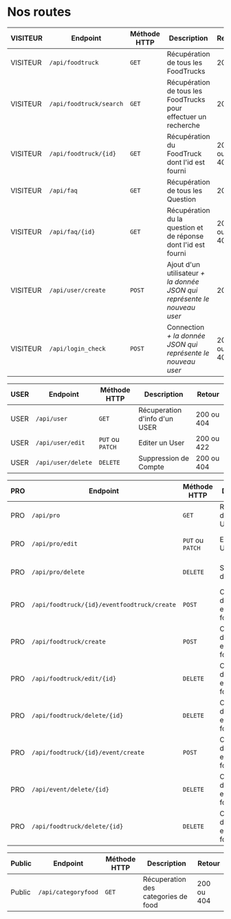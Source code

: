 # Nos routes

|VISITEUR|Endpoint|Méthode HTTP|Description|Retour|
|-|-|-|-|-|
|VISITEUR|`/api/foodtruck`|`GET`|Récupération de tous les FoodTrucks|200|
|VISITEUR|`/api/foodtruck/search`|`GET`|Récupération de tous les FoodTrucks pour effectuer un recherche|200|
|VISITEUR|`/api/foodtruck/{id}`|`GET`|Récupération du FoodTruck dont l'id est fourni|200 ou 404|
|VISITEUR|`/api/faq`|`GET`|Récupération de tous les Question|200|
|VISITEUR|`/api/faq/{id}`|`GET`|Récupération du la question et de réponse dont l'id est fourni|200 ou 404|
|VISITEUR|`/api/user/create`|`POST`|Ajout d'un utilisateur _+ la donnée JSON qui représente le nouveau user_|201|
|VISITEUR|`/api/login_check`|`POST`|Connection _+ la donnée JSON qui représente le nouveau user_|200 ou 401|

|USER|Endpoint|Méthode HTTP|Description|Retour|
|-|-|-|-|-|
|USER|`/api/user`|`GET`|Récuperation d'info d'un USER|200 ou 404|
|USER|`/api/user/edit`|`PUT` ou `PATCH`|Editer un User|200 ou 422|
|USER|`/api/user/delete`|`DELETE`|Suppression de Compte|200 ou 404|

|PRO|Endpoint|Méthode HTTP|Description|Retour|
|-|-|-|-|-|
|PRO|`/api/pro`|`GET`|Récuperation d'info d'un USER|200 ou 404|
|PRO|`/api/pro/edit`|`PUT` ou `PATCH`|Editer un User|200 ou 422|
|PRO|`/api/pro/delete`|`DELETE`|Suppression de Compte|200 ou 404|
|PRO|`/api/foodtruck/{id}/eventfoodtruck/create`|`POST`|Création d'un evenement foodtruck|201|
|PRO|`/api/foodtruck/create`|`POST`|Création d'un evenement foodtruck|201|
|PRO|`/api/foodtruck/edit/{id}`|`DELETE`|Création d'un evenement foodtruck|200 ou 422|
|PRO|`/api/foodtruck/delete/{id}`|`DELETE`|Création d'un evenement foodtruck|200 ou 404|
|PRO|`/api/foodtruck/{id}/event/create`|`POST`|Création d'un evenement foodtruck|200 ou 404|
|PRO|`/api/event/delete/{id}`|`DELETE`|Création d'un evenement foodtruck|200 ou 404|
|PRO|`/api/foodtruck/delete/{id}`|`DELETE`|Création d'un evenement foodtruck|200 ou 404|

|Public|Endpoint|Méthode HTTP|Description|Retour|
|-|-|-|-|-|
|Public|`/api/categoryfood`|`GET`|Récuperation des categories de food|200 ou 404|
